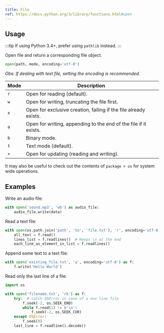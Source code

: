 ```yaml
---
title: File
ref: https://docs.python.org/3/library/functions.html#open
---
```


## Usage

:::tip
If using Python 3.4+, prefer using `pathlib` instead.
:::

Open file and return a corresponding file object.

```python
open(path, mode, encoding='utf-8')
```

*Obs: If dealing with text file,
setting the encoding is recommended.*

| Mode | Description |
| ---- | ----------- |
| `r` | Open for reading (default). |
| `w` | Open for writing, truncating the file first. |
| `x` | Open for exclusive creation, failing if the file already exists. |
| `a` | Open for writing, appending to the end of the file if it exists. |
| `b` | Binary mode. |
| `t` | Text mode (default). |
| `+` | Open for updating (reading and writing). |

It may also be useful to check out the contents of `package > os` for system wide operations.

## Examples

Write an audio file:

```python
with open('sound.mp3', 'wb') as audio_file:
    audio_file.write(data)
```

Read a text file:

```python
with open(os.path.join('path', 'to', 'file.txt'), 'r', encoding='utf-8') as f:
    all_text = f.read()
    lines_list = f.readlines()  # Keeps \n at the end
    each_line_as_element_in_list = f.readlines()
```

Append some text to a text file:

```python
with open('existing_file.txt', 'a', encoding='utf-8') as f:
    f.write('Hello World')
```

Read only the last line of a file:

```python
import os

with open('filename.txt', 'rb') as f:
    try:  # catch OSError in case of a one line file
        f.seek(-2, os.SEEK_END)
        while f.read(1) != b'\n':
            f.seek(-2, os.SEEK_CUR)
    except OSError:
        f.seek(0)
    last_line = f.readline().decode()
```
